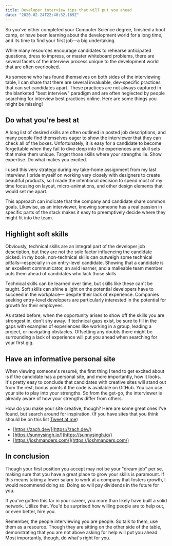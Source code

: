 ```yaml
---
title: Developer interview tips that will put you ahead
date: "2020-02-24T22:40:32.169Z"
---
```


So you've either completed your Computer Science degree, finished a boot camp, or have been learning about the development world for a long time, and its time to find your first job—a big undertaking. 

While many resources encourage candidates to rehearse anticipated questions, dress to impress, or master whiteboard problems, there are several facets of the interview process unique to the development world that are often overlooked. 

As someone who has found themselves on both sides of the interviewing table, I can share that there are several invaluable, dev-specific practices that can set candidates apart. These practices are not always captured in the blanketed "best interview" paradigm and are often neglected by people searching for interview best practices online.  Here are some things you might be missing!

## Do what you're best at 
A long list of desired skills are often outlined in posted job descriptions, and many people find themselves eager to show the interviewer that they can check all of the boxes. Unfortunately, it is easy for a candidate to become forgettable when they fail to dive deep into the experiences and skill sets that make them unique. Target those skills where your strengths lie. Show expertise. Do what makes you excited. 

I used this very strategy during my take-home assignment from my last interview. I pride myself on working very closely with designers to create beautiful products, so I made the intentional decision to spend most of my time focusing on layout, micro-animations, and other design elements that would set me apart. 

This approach can indicate that the company and candidate share common goals. Likewise, as an interviewer, knowing someone has a real passion in specific parts of the stack makes it easy to preemptively decide where they might fit into the team. 

## Highlight soft skills
Obviously, technical skills are an integral part of the developer job description, but they are not the sole factor influencing the candidate picked. In my book, non-technical skills can outweigh some technical pitfalls—especially in an entry-level candidate. Showing that a candidate is an excellent communicator, an avid learner, and a malleable team member puts them ahead of candidates who lack those skills. 

Technical skills can be learned over time, but skills like these can't be taught. Soft skills can shine a light on the potential developers have to succeed in the workplace— despite their lack of experience. Companies seeking entry-level developers are particularly interested in the potential for growth for their employees. 

As stated before, when the opportunity arises to show off the skills you are strongest in, don't shy away. If technical gaps exist, be sure to fill in the gaps with examples of experiences like working in a group, leading a project, or navigating obstacles. Offsetting any doubts there might be surrounding a lack of experience will put you ahead when searching for your first gig.

## Have an informative personal site
When viewing someone's resumé, the first thing I tend to get excited about is if the candidate has a personal site, and more importantly, how it looks. It's pretty easy to conclude that candidates with creative sites will stand out from the rest, bonus points if the code is available on GitHub. You can use your site to play into your strengths. So from the get-go, the interviewer is already aware of how your strengths differ from others.

How do you make your site creative, though? Here are some great ones I've found, but search around for inspiration. (If you have sites that you think should be on this list [Tweet at me](https://twitter.com/designbykyle))
- [https://zach.dev/](https://zach.dev/)
- [https://sunnysingh.io/](https://sunnysingh.io/)
- [https://joshmanders.com/](https://joshmanders.com/)

## In conclusion
Though your first position you accept may not be your "dream job" per se, making sure that you have a great place to grow your skills is paramount. If this means taking a lower salary to work at a company that fosters growth, I would recommend doing so. Doing so will pay dividends in the future for you. 

If you've gotten this far in your career, you more than likely have built a solid network. Utilize that. You'd be surprised how willing people are to help out, or even better, hire you.

Remember, the people interviewing you are people. So talk to them, use them as a resource. Though they are sitting on the other side of the table, demonstrating that you are not above asking for help will put you ahead. Most importantly, though, do what's right for you.